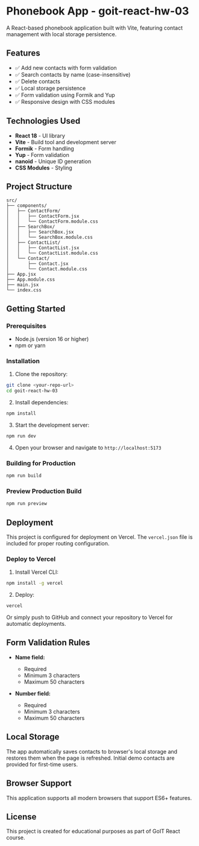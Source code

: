 # Phonebook App - goit-react-hw-03

A React-based phonebook application built with Vite, featuring contact management with local storage persistence.

## Features

- ✅ Add new contacts with form validation
- ✅ Search contacts by name (case-insensitive)
- ✅ Delete contacts
- ✅ Local storage persistence
- ✅ Form validation using Formik and Yup
- ✅ Responsive design with CSS modules

## Technologies Used

- **React 18** - UI library
- **Vite** - Build tool and development server
- **Formik** - Form handling
- **Yup** - Form validation
- **nanoid** - Unique ID generation
- **CSS Modules** - Styling

## Project Structure

```
src/
├── components/
│   ├── ContactForm/
│   │   ├── ContactForm.jsx
│   │   └── ContactForm.module.css
│   ├── SearchBox/
│   │   ├── SearchBox.jsx
│   │   └── SearchBox.module.css
│   ├── ContactList/
│   │   ├── ContactList.jsx
│   │   └── ContactList.module.css
│   └── Contact/
│       ├── Contact.jsx
│       └── Contact.module.css
├── App.jsx
├── App.module.css
├── main.jsx
└── index.css
```

## Getting Started

### Prerequisites

- Node.js (version 16 or higher)
- npm or yarn

### Installation

1. Clone the repository:
```bash
git clone <your-repo-url>
cd goit-react-hw-03
```

2. Install dependencies:
```bash
npm install
```

3. Start the development server:
```bash
npm run dev
```

4. Open your browser and navigate to `http://localhost:5173`

### Building for Production

```bash
npm run build
```

### Preview Production Build

```bash
npm run preview
```

## Deployment

This project is configured for deployment on Vercel. The `vercel.json` file is included for proper routing configuration.

### Deploy to Vercel

1. Install Vercel CLI:
```bash
npm install -g vercel
```

2. Deploy:
```bash
vercel
```

Or simply push to GitHub and connect your repository to Vercel for automatic deployments.

## Form Validation Rules

- **Name field:**
  - Required
  - Minimum 3 characters
  - Maximum 50 characters

- **Number field:**
  - Required
  - Minimum 3 characters
  - Maximum 50 characters

## Local Storage

The app automatically saves contacts to browser's local storage and restores them when the page is refreshed. Initial demo contacts are provided for first-time users.

## Browser Support

This application supports all modern browsers that support ES6+ features.

## License

This project is created for educational purposes as part of GoIT React course.